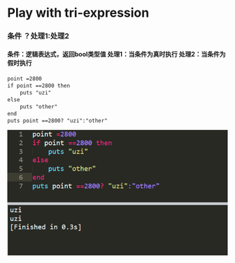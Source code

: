 # Play with tri-expression



### 条件 ？处理1:处理2

#### 条件：逻辑表达式，返回bool类型值 处理1：当条件为**真**时执行 处理2：当条件为**假**时执行

```text
point =2800 
if point ==2800 then
	puts "uzi"
else 
	puts "other"
end
puts point ==2800? "uzi":"other"
```

![tri-expression](../.gitbook/assets/image%20%2832%29.png)

